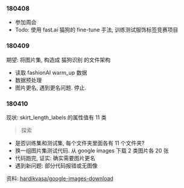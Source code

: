 ### 180408
- 参加周会 
- Todo: 使用 fast.ai 猫狗的 fine-tune 手法, 训练测试服饰标签竞赛项目

### 180409
期望: 将图片集, 构造成 猫狗识别 的文件架构
- 读取 fashionAI warm_up 数据
- 数据预处理
- 图片更名, 遇到更名问题. 停止.

### 180410
现状: skirt_length_labels 的属性值有 11 类
> 探索
- 是否训练集和测试集, 每个文件夹里面各有 11 个文件夹?
- 换一组图片集测试代码. 从 google images 下载 2 类图片各 20 张
- 代码跑完, 证实: 确实需要图片更名
- 遇到新问题: 部分代码报错或无图像

资料:
[hardikvasa/google-images-download](https://github.com/hardikvasa/google-images-download)

